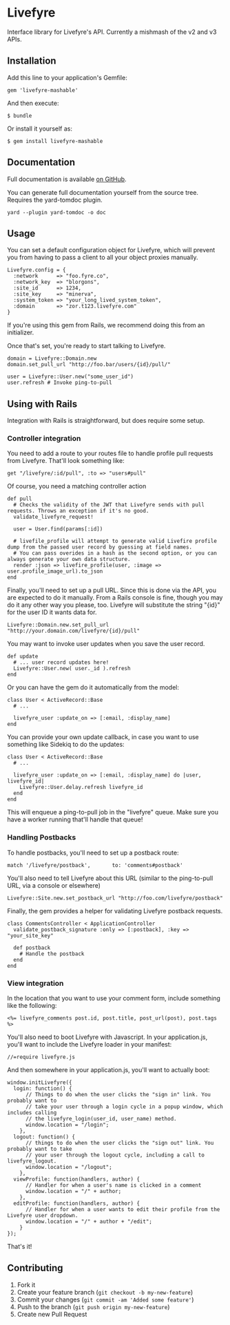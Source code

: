 # Livefyre

Interface library for Livefyre's API. Currently a mishmash of the v2 and v3 APIs.

## Installation

Add this line to your application's Gemfile:

    gem 'livefyre-mashable'

And then execute:

    $ bundle

Or install it yourself as:

    $ gem install livefyre-mashable

## Documentation

Full documentation is available [on GitHub](http://mashable.github.com/livefyre/frames.html).

You can generate full documentation yourself from the source tree. Requires the yard-tomdoc plugin.

    yard --plugin yard-tomdoc -o doc

## Usage

You can set a default configuration object for Livefyre, which will prevent you from having to pass a client to
all your object proxies manually.

    Livefyre.config = {
      :network      => "foo.fyre.co",
      :network_key  => "blorgons",
      :site_id      => 1234,
      :site_key     => "minerva",
      :system_token => "your_long_lived_system_token",
      :domain       => "zor.t123.livefyre.com"
    }

If you're using this gem from Rails, we recommend doing this from an initializer.

Once that's set, you're ready to start talking to Livefyre.

    domain = Livefyre::Domain.new
    domain.set_pull_url "http://foo.bar/users/{id}/pull/"

    user = Livefyre::User.new("some_user_id")
    user.refresh # Invoke ping-to-pull

## Using with Rails

Integration with Rails is straightforward, but does require some setup.

### Controller integration

You need to add a route to your routes file to handle profile pull requests from Livefyre. That'll look something like:

    get "/livefyre/:id/pull", :to => "users#pull"

Of course, you need a matching controller action

    def pull
      # Checks the validity of the JWT that Livefyre sends with pull requests. Throws an exception if it's no good.
      validate_livefyre_request!

      user = User.find(params[:id])

      # livefile_profile will attempt to generate valid Livefire profile dump from the passed user record by guessing at field names.
      # You can pass overides in a hash as the second option, or you can always generate your own data structure.
      render :json => livefire_profile(user, :image => user.profile_image_url).to_json
    end

Finally, you'll need to set up a pull URL. Since this is done via the API, you are expected to do it manually. From a Rails console is fine, though
you may do it any other way you please, too. Livefyre will substitute the string "{id}" for the user ID it wants data for.

    Livefyre::Domain.new.set_pull_url "http://your.domain.com/livefyre/{id}/pull"

You may want to invoke user updates when you save the user record.

    def update
      # ... user record updates here!
      Livefyre::User.new( user._id ).refresh
    end

Or you can have the gem do it automatically from the model:

    class User < ActiveRecord::Base
      # ...

      livefyre_user :update_on => [:email, :display_name]
    end

You can provide your own update callback, in case you want to use something like Sidekiq to do the updates:

    class User < ActiveRecord::Base
      # ...

      livefyre_user :update_on => [:email, :display_name] do |user, livefyre_id|
        Livefyre::User.delay.refresh livefyre_id
      end
    end

This will enqueue a ping-to-pull job in the "livefyre" queue. Make sure you have a worker running that'll handle that queue!

### Handling Postbacks

To handle postbacks, you'll need to set up a postback route:

    match '/livefyre/postback',       to: 'comments#postback'

You'll also need to tell Livefyre about this URL (similar to the ping-to-pull URL, via a console or elsewhere)

    Livefyre::Site.new.set_postback_url "http://foo.com/livefyre/postback"

Finally, the gem provides a helper for validating Livefyre postback requests.

    class CommentsController < ApplicationController
      validate_postback_signature :only => [:postback], :key => "your_site_key"

      def postback
        # Handle the postback
      end
    end

### View integration


In the location that you want to use your comment form, include something like the following:

    <%= livefyre_comments post.id, post.title, post_url(post), post.tags %>

You'll also need to boot Livefyre with Javascript. In your application.js, you'll want to include the Livefyre loader in your manifest:

    //=require livefyre.js

And then somewhere in your application.js, you'll want to actually boot:

    window.initLivefyre({
      login: function() {
          // Things to do when the user clicks the "sign in" link. You probably want to
          // take your user through a login cycle in a popup window, which includes calling
          // the livefyre_login(user_id, user_name) method.
          window.location = "/login";
        },
      logout: function() {
          // things to do when the user clicks the "sign out" link. You probably want to take
          // your user through the logout cycle, including a call to livefyre_logout.
          window.location = "/logout";
        },
      viewProfile: function(handlers, author) {
          // Handler for when a user's name is clicked in a comment
          window.location = "/" + author;
        },
      editProfile: function(handlers, author) {
          // Handler for when a user wants to edit their profile from the Livefyre user dropdown.
          window.location = "/" + author + "/edit";
        }
    });

That's it!

## Contributing

1. Fork it
2. Create your feature branch (`git checkout -b my-new-feature`)
3. Commit your changes (`git commit -am 'Added some feature'`)
4. Push to the branch (`git push origin my-new-feature`)
5. Create new Pull Request
